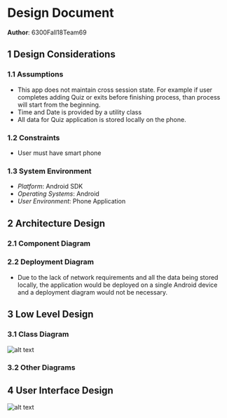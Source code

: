 # Design Document
**Author**: 6300Fall18Team69

## 1 Design Considerations

### 1.1 Assumptions
* This app does not maintain cross session state. For example if user completes adding Quiz or exits before finishing process, than process will start from the beginning. 
* Time and Date is provided by a utility class
* All data for Quiz application is stored locally on the phone. 

### 1.2 Constraints
* User must have smart phone

### 1.3 System Environment
* _Platform_: Android SDK
* _Operating Systems_: Android
* _User Environment_: Phone Application

## 2 Architecture Design

### 2.1 Component Diagram


### 2.2 Deployment Diagram
* Due to the lack of network requirements and all the data being stored locally, the application would be deployed on a single Android device and a deployment diagram would not be necessary.

## 3 Low Level Design

### 3.1 Class Diagram

![alt text](https://github.gatech.edu/gt-omscs-se-2018fall/6300Fall18Team69/blob/master/GroupProject/Design-Team/Group%20Project%20D1%20-%20Updated.jpg)

### 3.2 Other Diagrams

## 4 User Interface Design

![alt text](https://github.gatech.edu/gt-omscs-se-2018fall/6300Fall18Team69/blob/master/GroupProject/Docs/pics/CS6300%20UI%20Design%20.png)
